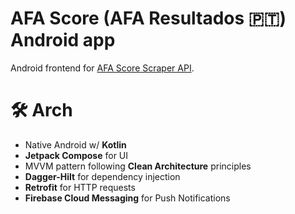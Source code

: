 # AFA Score (AFA Resultados :portugal:) Android app

Android frontend for [AFA Score Scraper API](https://github.com/aFaneca/AFA-Score-Scraper-API).

# 🛠️ Arch
- Native Android w/ **Kotlin**
- **Jetpack Compose** for UI
- MVVM pattern following **Clean Architecture** principles
- **Dagger-Hilt** for dependency injection
- **Retrofit** for HTTP requests
- **Firebase Cloud Messaging** for Push Notifications